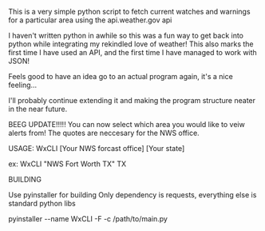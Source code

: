 This is a very simple python script to fetch current watches and warnings for a particular area using the api.weather.gov api

I haven't written python in awhile so this was a fun way to get back into python while integrating my rekindled love of weather!
This also marks the first time I have used an API, and the first time I have managed to work with JSON!

Feels good to have an idea go to an actual program again, it's a nice feeling...

I'll probably continue extending it and making the program structure neater in the near future.



BEEG UPDATE!!!!!
You can now select which area you would like to veiw alerts from! 
The quotes are neccesary for the NWS office.

USAGE: WxCLI [Your NWS forcast office] [Your state]

ex: WxCLI "NWS Fort Worth TX" TX

BUILDING

Use pyinstaller for building
Only dependency is requests, everything else is standard python libs

pyinstaller --name WxCLI -F -c /path/to/main.py
